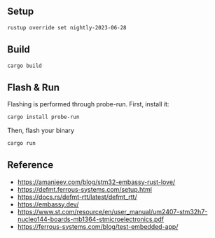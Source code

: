 ## Setup
```bash
rustup override set nightly-2023-06-28
```
## Build
```bash
cargo build
```
## Flash & Run
Flashing is performed through probe-run.
First, install it:
```bash
cargo install probe-run
```

Then, flash your binary
```bash
cargo run
```

## Reference
- https://amanjeev.com/blog/stm32-embassy-rust-love/
- https://defmt.ferrous-systems.com/setup.html
- https://docs.rs/defmt-rtt/latest/defmt_rtt/
- https://embassy.dev/
- https://www.st.com/resource/en/user_manual/um2407-stm32h7-nucleo144-boards-mb1364-stmicroelectronics.pdf
- https://ferrous-systems.com/blog/test-embedded-app/